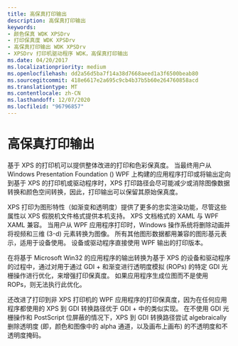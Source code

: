 ```yaml
---
title: 高保真打印输出
description: 高保真打印输出
keywords:
- 颜色保真 WDK XPSDrv
- 打印保真度 WDK XPSDrv
- 高保真打印输出 WDK XPSDrv
- XPSDrv 打印机驱动程序 WDK，高保真打印输出
ms.date: 04/20/2017
ms.localizationpriority: medium
ms.openlocfilehash: dd2a56d5ba7f14a38d7668aeed1a3f6500beab80
ms.sourcegitcommit: 418e6617e2a695c9cb4b37b5b60e264760858acd
ms.translationtype: MT
ms.contentlocale: zh-CN
ms.lasthandoff: 12/07/2020
ms.locfileid: "96796857"
---
```

# <a name="high-fidelity-print-output"></a>高保真打印输出


基于 XPS 的打印机可以提供整体改进的打印和色彩保真度。 当最终用户从 Windows Presentation Foundation () WPF 上构建的应用程序打印或将输出定向到基于 XPS 的打印机或驱动程序时，XPS 打印路径会尽可能减少或消除图像数据转换和颜色空间转换，因此，打印输出可以保留其原始保真度。

XPS 打印为图形特性（如渐变和透明度）提供了更多的忠实渲染功能，尽管这些属性以 XPS 假脱机文件格式提供本机支持。 XPS 文档格式的 XAML 与 WPF XAML 兼容。 当用户从 WPF 应用程序打印时，Windows 操作系统将删除动画并将视频和三维 (3-d) 元素转换为图像。 所有其他图形数据都用兼容的图形基元表示，适用于设备使用。 设备或驱动程序直接使用 WPF 输出的打印版本。

在将基于 Microsoft Win32 的应用程序的输出转换为基于 XPS 的设备和驱动程序的过程中，通过对用于通过 GDI + 和渐变进行透明度模拟 (ROPs) 的特定 GDI 光栅操作进行优化，来增强打印保真度。 如果应用程序生成位图而不是使用 ROPs，则无法执行此优化。

还改进了打印到非 XPS 打印机的 WPF 应用程序的打印保真度，因为在任何应用程序都使用的 XPS 到 GDI 转换路径优于 GDI + 中的类似实现。 在不使用 GDI 光栅操作和 PostScript 位屏蔽的情况下，XPS 到 GDI 转换路径尝试 algebraically 删除透明度 (即，颜色和图像中的 alpha 通道，以及画布上画布) 的不透明度和不透明度掩码。

 

 




